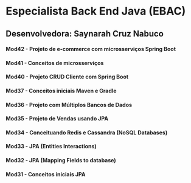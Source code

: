 # Especialista Back End Java (EBAC)

## Desenvolvedora: Saynarah Cruz Nabuco

#### Mod42 - Projeto de e-commerce com microsserviços Spring Boot
#### Mod41 - Conceitos de microsserviços
#### Mod40 - Projeto CRUD Cliente com Spring Boot
#### Mod37 - Conceitos iniciais Maven e Gradle
#### Mod36 - Projeto com Múltiplos Bancos de Dados
#### Mod35 - Projeto de Vendas usando JPA
#### Mod34 - Conceituando Redis e Cassandra (NoSQL Databases)
#### Mod33 - JPA (Entities Interactions) 
#### Mod32 - JPA (Mapping Fields to database)
#### Mod31 - Conceitos iniciais JPA